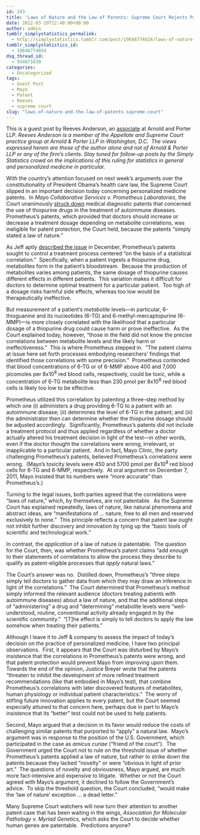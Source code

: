 ```yaml
---
id: 243
title: 'Laws of Nature and the Law of Patents: Supreme Court Rejects Patents for Correlations'
date: 2012-03-20T22:40:00+00:00
author: admin
tumblr_simplystatistics_permalink:
  - http://simplystatistics.tumblr.com/post/19646774024/laws-of-nature-and-the-law-of-patents-supreme-court
tumblr_simplystatistics_id:
  - 19646774024
dsq_thread_id:
  - 934071639
categories:
  - Uncategorized
tags:
  - Guest Post
  - Mayo
  - Patent
  - Reeves
  - supreme court
slug: "laws-of-nature-and-the-law-of-patents-supreme-court"
---
```

<p class="MsoNormal">
  This is a guest post by Reeves Anderson, an <a href="http://www.arnoldporter.com/professionals.cfm?action=view&id=5146" target="_blank">associate</a> at Arnold and Porter LLP. <em>Reeves Anderson is a member of the Appellate and Supreme Court practice group at Arnold & Porter LLP in Washington, D.C.  The views expressed herein are those of the author alone and not of Arnold & Porter LLP or any of the firm’s clients. Stay tuned for follow-up posts by the Simply Statistics crowd on the implications of this ruling for statistics in general and personalized medicine in particular. </em>
</p>

<p class="MsoNormal">
  With the country’s attention focused on next week’s arguments over the constitutionality of President Obama’s health care law, the Supreme Court slipped in an important decision today concerning personalized medicine patents.  In <em>Mayo Collaborative Services v. Prometheus Laboratories</em>, the Court unanimously <a href="http://www.supremecourt.gov/opinions/11pdf/10-1150.pdf" target="_blank">struck down</a> medical diagnostic patents that concerned the use of thiopurine drugs in the treatment of autoimmune diseases.  Prometheus’s patents, which provided that doctors should increase or decrease a treatment dosage depending on metabolite correlations, was ineligible for patent protection, the Court held, because the patents “simply stated a law of nature.” 
</p>

<p class="MsoNormal">
  As Jeff aptly <a href="http://simplystatistics.tumblr.com/post/14135999782/the-supreme-courts-interpretation-of-statistical" target="_blank">described the issue</a> in December, Prometheus’s patents sought to control a treatment process centered “on the basis of a statistical correlation.”  Specifically, when a patient ingests a thiopurine drug, metabolites form in the patient’s bloodstream.  Because the production of metabolites varies among patients, the same dosage of thiopurine causes different effects in different patients.  This variation makes it difficult for doctors to determine optimal treatment for a particular patient.  Too high of a dosage risks harmful side effects, whereas too low would be therapeutically ineffective. 
</p>

<p class="MsoNormal">
  But measurement of a patient’s <em>metabolite</em> levels—in particular, 6-thioguanine and its nucleotides (6-TG) and 6-methyl-mercaptopurine (6-MMP)—is more closely correlated with the likelihood that a particular dosage of a thiopurine drug could cause harm or prove ineffective.  As the Court explained today, however, “those in the field did not know the precise correlations between metabolite levels and the likely harm or ineffectiveness.”  This is where Prometheus stepped in.  “The patent claims at issue here set forth processes embodying researchers’ findings that identified those correlations with some precision.”  Prometheus contended that blood concentrations of 6-TG or of 6-MMP above 400 and 7,000 picomoles per 8x10<sup>8</sup> red blood cells, respectively, could be toxic, while a concentration of 6-TG metabolite less than 230&#160;pmol per 8x10<sup>8</sup> red blood cells is likely too low to be effective. 
</p>

<p class="MsoNormal">
  Prometheus utilized this correlation by patenting a three-step method by which one (i) administers a drug providing 6-TG to a patient with an autoimmune disease; (ii) determines the level of 6-TG in the patient; and (iii) the administrator then can determine whether the thiopurine dosage should be adjusted accordingly.  Significantly, Prometheus’s patents did not include a treatment protocol and thus applied regardless of whether a doctor actually altered his treatment decision in light of the test—in other words, even if the doctor thought the correlations were wrong, irrelevant, or inapplicable to a particular patient.  And in fact, Mayo Clinic, the party challenging Prometheus’s patents, believed Prometheus’s correlations were wrong.  (Mayo’s toxicity levels were 450 and 5700&#160;pmol per 8x10<sup>8</sup> red blood cells for 6-TG and 6-MMP, respectively.  At oral argument on December 7, 2011, Mayo insisted that its numbers were “more accurate” than Prometheus’s.) 
</p>

<p class="MsoNormal">
  Turning to the legal issues, both parties agreed that the correlations were “laws of nature,” which, by themselves, are not patentable.  As the Supreme Court has explained repeatedly, laws of nature, like natural phenomena and abstract ideas, are “manifestations of &#8230; nature, free to all men and reserved exclusively to none.”  This principle reflects a concern that patent law ought not inhibit further discovery and innovation by tying up the “basic tools of scientific and technological work.” 
</p>

<p class="MsoNormal">
  In contrast, the <em>application</em> of a law of nature <em>is</em> patentable.  The question for the Court, then, was whether Prometheus’s patent claims “add <em>enough</em> to their statements of correlations to allow the process they describe to qualify as patent-eligible processes that <em>apply</em> natural laws.” 
</p>

<p class="MsoNormal">
  The Court’s answer was no.  Distilled down, Prometheus’s “three steps simply tell doctors to gather data from which they may draw an inference in light of the correlations.”  The Court determined that Prometheus’s method simply informed the relevant audience (doctors treating patients with autoimmune diseases) about a law of nature, and that the additional steps of “administering” a drug and “determining” metabolite levels were “well-understood, routine, conventional activity already engaged in by the scientific community.”  “[T]he effect is simply to tell doctors to apply the law somehow when treating their patients.”   
</p>

<p class="MsoNormal">
  Although I leave it to Jeff & company to assess the impact of today’s decision on the practice of personalized medicine, I have two principal observations.  First, it appears that the Court was disturbed by Mayo’s insistence that the correlations in Prometheus’s patents were wrong, and that patent protection would prevent Mayo from improving upon them.  Towards the end of the opinion, Justice Breyer wrote that the patents “threaten to inhibit the development of more refined treatment recommendations (like that embodied in Mayo’s test), that combine Prometheus’s correlations with later discovered features of metabolites, human physiology or individual patient characteristics.”  The worry of stifling future innovation applies to every patent, but the Court seemed especially attuned to that concern here, perhaps due in part to Mayo’s insistence that its “better” test could not be used to help patients. 
</p>

<p class="MsoNormal">
  Second, Mayo argued that a decision in its favor would reduce the costs of challenging similar patents that purported to “apply” a natural law.  Mayo’s argument was in response to the position of the U.S. Government, which participated in the case as <em>amicus curiae</em> (“friend of the court”).  The Government urged the Court not to rule on the threshold issue of whether Prometheus’s patents applied a law of nature, but rather to strike down the patents because they lacked “novelty” or were “obvious in light of prior art.”  The questions of novelty and obviousness, Mayo argued, are much more fact-intensive and expensive to litigate.  Whether or not the Court agreed with Mayo’s argument, it declined to follow the Government’s advice.  To skip the threshold question, the Court concluded, “would make the ‘law of nature’ exception &#8230; a dead letter.” 
</p>

<p class="MsoNormal">
  Many Supreme Court watchers will now turn their attention to another patent case that has been waiting in the wings, <em>Association for Molecular Pathology v. Myriad Genetics</em>, which asks the Court to decide whether human genes are patentable.  Predictions anyone?
</p>
